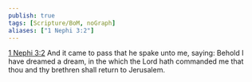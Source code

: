 ```yaml
---
publish: true
tags: [Scripture/BoM, noGraph]
aliases: ["1 Nephi 3:2"]
---
```

[1 Nephi 3:2](https://churchofjesuschrist.org/study/scriptures/bofm/1-ne/3?lang=eng&id=p2#p2) And it came to pass that he spake unto me, saying: Behold I have dreamed a dream, in the which the Lord hath commanded me that thou and thy brethren shall return to Jerusalem.
